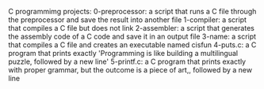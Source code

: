 C programmimg projects: 
0-preprocessor:  a script that runs a C file through the preprocessor and save the result into another file
1-compiler: a script that compiles a C file but does not link
2-assembler: a script that generates the assembly code of a C code and save it in an output file
3-name: a script that compiles a C file and creates an executable named cisfun
4-puts.c: a C program that prints exactly 'Programming is like building a multilingual puzzle, followed by a new line'
5-printf.c: a C program that prints exactly with proper grammar, but the outcome is a piece of art,, followed by a new line
